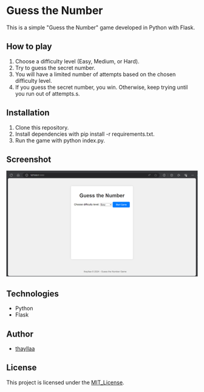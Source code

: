 # Guess the Number

This is a simple "Guess the Number" game developed in Python with Flask.

## How to play

1. Choose a difficulty level (Easy, Medium, or Hard).
2. Try to guess the secret number.
3. You will have a limited number of attempts based on the chosen difficulty level.
4. If you guess the secret number, you win. Otherwise, keep trying until you run out of attempts.s.

## Installation

1. Clone this repository.
2. Install dependencies with pip install -r requirements.txt.
3. Run the game with python index.py.

## Screenshot

![Guess_The_Number_Game](Screenshot_GuessNumberGame.png)

## Technologies

- Python
- Flask

## Author

- [thayllaa](https://github.com/thayllaa)

## License

This project is licensed under the [MIT_License](https://opensource.org/licenses/MIT).
